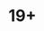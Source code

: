 ---
title: 19+
backgroundColor: glossy-grape
titleColor: red-violet
ellipseColor: dust-storm
image: "/images/toadstool.png"
---